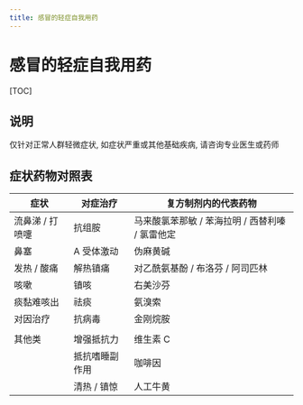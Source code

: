 ```yaml
---
title: 感冒的轻症自我用药
---
```


# 感冒的轻症自我用药

[TOC]

## 说明

仅针对正常人群轻微症状, 如症状严重或其他基础疾病, 请咨询专业医生或药师


## 症状药物对照表

| 症状            | 对症治疗       | 复方制剂内的代表药物                            |
| --------------- | -------------- | ----------------------------------------------- |
| 流鼻涕 / 打喷嚏 | 抗组胺         | 马来酸氯苯那敏 / 苯海拉明 / 西替利嗪 / 氯雷他定 |
| 鼻塞            | A 受体激动     | 伪麻黄碱                                        |
| 发热 / 酸痛     | 解热镇痛       | 对乙酰氨基酚 / 布洛芬 / 阿司匹林                |
| 咳嗽            | 镇咳           | 右美沙芬                                        |
| 痰黏难咳出      | 祛痰           | 氨溴索                                          |
| 对因治疗        | 抗病毒         | 金刚烷胺                                        |
|                 |                |                                                 |
| 其他类          | 增强抵抗力     | 维生素 C                                        |
|                 | 抵抗嗜睡副作用 | 咖啡因                                          |
|                 | 清热 / 镇惊    | 人工牛黄                                        |

